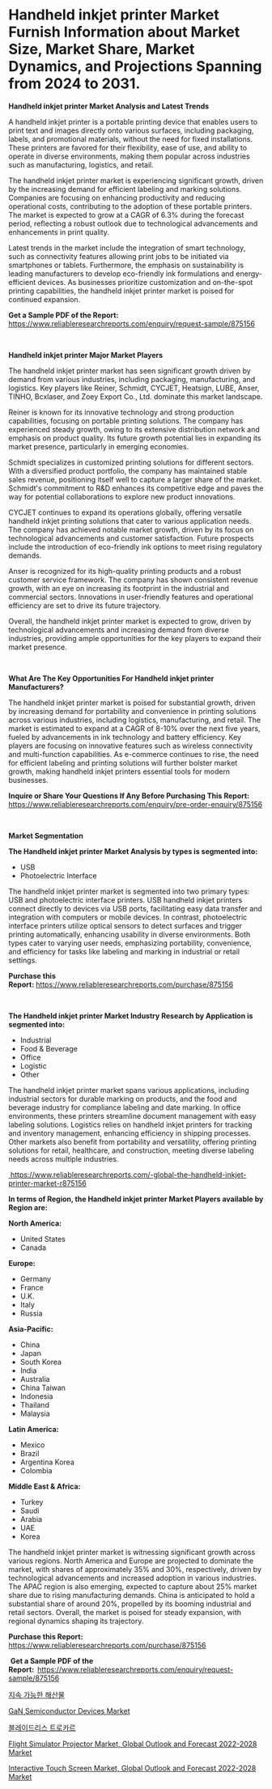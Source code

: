 <p><h1>Handheld inkjet printer Market Furnish Information about Market Size, Market Share, Market Dynamics, and Projections Spanning from 2024 to 2031.</h1></p><p><strong>Handheld inkjet printer Market Analysis and Latest Trends</strong></p>
<p><p>A handheld inkjet printer is a portable printing device that enables users to print text and images directly onto various surfaces, including packaging, labels, and promotional materials, without the need for fixed installations. These printers are favored for their flexibility, ease of use, and ability to operate in diverse environments, making them popular across industries such as manufacturing, logistics, and retail.</p><p>The handheld inkjet printer market is experiencing significant growth, driven by the increasing demand for efficient labeling and marking solutions. Companies are focusing on enhancing productivity and reducing operational costs, contributing to the adoption of these portable printers. The market is expected to grow at a CAGR of 6.3% during the forecast period, reflecting a robust outlook due to technological advancements and enhancements in print quality.</p><p>Latest trends in the market include the integration of smart technology, such as connectivity features allowing print jobs to be initiated via smartphones or tablets. Furthermore, the emphasis on sustainability is leading manufacturers to develop eco-friendly ink formulations and energy-efficient devices. As businesses prioritize customization and on-the-spot printing capabilities, the handheld inkjet printer market is poised for continued expansion.</p></p>
<p><strong>Get a Sample PDF of the Report:&nbsp;</strong> <a href="https://www.reliableresearchreports.com/enquiry/request-sample/875156">https://www.reliableresearchreports.com/enquiry/request-sample/875156</a></p>
<p>&nbsp;</p>
<p><strong>Handheld inkjet printer Major Market Players</strong></p>
<p><p>The handheld inkjet printer market has seen significant growth driven by demand from various industries, including packaging, manufacturing, and logistics. Key players like Reiner, Schmidt, CYCJET, Heatsign, LUBE, Anser, TINHO, Bcxlaser, and Zoey Export Co., Ltd. dominate this market landscape.</p><p>Reiner is known for its innovative technology and strong production capabilities, focusing on portable printing solutions. The company has experienced steady growth, owing to its extensive distribution network and emphasis on product quality. Its future growth potential lies in expanding its market presence, particularly in emerging economies.</p><p>Schmidt specializes in customized printing solutions for different sectors. With a diversified product portfolio, the company has maintained stable sales revenue, positioning itself well to capture a larger share of the market. Schmidt's commitment to R&D enhances its competitive edge and paves the way for potential collaborations to explore new product innovations.</p><p>CYCJET continues to expand its operations globally, offering versatile handheld inkjet printing solutions that cater to various application needs. The company has achieved notable market growth, driven by its focus on technological advancements and customer satisfaction. Future prospects include the introduction of eco-friendly ink options to meet rising regulatory demands.</p><p>Anser is recognized for its high-quality printing products and a robust customer service framework. The company has shown consistent revenue growth, with an eye on increasing its footprint in the industrial and commercial sectors. Innovations in user-friendly features and operational efficiency are set to drive its future trajectory.</p><p>Overall, the handheld inkjet printer market is expected to grow, driven by technological advancements and increasing demand from diverse industries, providing ample opportunities for the key players to expand their market presence.</p></p>
<p>&nbsp;</p>
<p><strong>What Are The Key Opportunities For Handheld inkjet printer Manufacturers?</strong></p>
<p><p>The handheld inkjet printer market is poised for substantial growth, driven by increasing demand for portability and convenience in printing solutions across various industries, including logistics, manufacturing, and retail. The market is estimated to expand at a CAGR of 8-10% over the next five years, fueled by advancements in ink technology and battery efficiency. Key players are focusing on innovative features such as wireless connectivity and multi-function capabilities. As e-commerce continues to rise, the need for efficient labeling and printing solutions will further bolster market growth, making handheld inkjet printers essential tools for modern businesses.</p></p>
<p><strong>Inquire or Share Your Questions If Any Before Purchasing This Report:</strong> <a href="https://www.reliableresearchreports.com/enquiry/pre-order-enquiry/875156">https://www.reliableresearchreports.com/enquiry/pre-order-enquiry/875156</a></p>
<p>&nbsp;</p>
<p><strong>Market Segmentation</strong></p>
<p><strong>The Handheld inkjet printer Market Analysis by types is segmented into:</strong></p>
<p><ul><li>USB</li><li>Photoelectric Interface</li></ul></p>
<p><p>The handheld inkjet printer market is segmented into two primary types: USB and photoelectric interface printers. USB handheld inkjet printers connect directly to devices via USB ports, facilitating easy data transfer and integration with computers or mobile devices. In contrast, photoelectric interface printers utilize optical sensors to detect surfaces and trigger printing automatically, enhancing usability in diverse environments. Both types cater to varying user needs, emphasizing portability, convenience, and efficiency for tasks like labeling and marking in industrial or retail settings.</p></p>
<p><strong>Purchase this Report:&nbsp;</strong><a href="https://www.reliableresearchreports.com/purchase/875156">https://www.reliableresearchreports.com/purchase/875156</a></p>
<p>&nbsp;</p>
<p><strong>The Handheld inkjet printer Market Industry Research by Application is segmented into:</strong></p>
<p><ul><li>Industrial</li><li>Food & Beverage</li><li>Office</li><li>Logistic</li><li>Other</li></ul></p>
<p><p>The handheld inkjet printer market spans various applications, including industrial sectors for durable marking on products, and the food and beverage industry for compliance labeling and date marking. In office environments, these printers streamline document management with easy labeling solutions. Logistics relies on handheld inkjet printers for tracking and inventory management, enhancing efficiency in shipping processes. Other markets also benefit from portability and versatility, offering printing solutions for retail, healthcare, and construction, meeting diverse labeling needs across multiple industries.</p></p>
<p><a href="https://www.reliableresearchreports.com/-global-the-handheld-inkjet-printer-market-r875156">&nbsp;https://www.reliableresearchreports.com/-global-the-handheld-inkjet-printer-market-r875156</a></p>
<p><strong>In terms of Region, the Handheld inkjet printer Market Players available by Region are:</strong></p>
<p>
    <p> <strong> North America: </strong>
        <ul>
            <li>United States</li>
            <li>Canada</li>
        </ul>
        </p> 
    <p> <strong> Europe: </strong>
        <ul>
            <li>Germany</li>
            <li>France</li>
            <li>U.K.</li>
            <li>Italy</li>
            <li>Russia</li>
        </ul>
        </p> 
    <p> <strong> Asia-Pacific: </strong>
        <ul>
            <li>China</li>
            <li>Japan</li>
            <li>South Korea</li>
            <li>India</li>
            <li>Australia</li>
            <li>China Taiwan</li>
            <li>Indonesia</li>
            <li>Thailand</li>
            <li>Malaysia</li>
        </ul>
        </p> 
    <p> <strong> Latin America: </strong>
        <ul>
            <li>Mexico</li>
            <li>Brazil</li>
            <li>Argentina Korea</li>
            <li>Colombia</li>
        </ul>
        </p> 
    <p> <strong> Middle East & Africa: </strong>
        <ul>
            <li>Turkey</li>
            <li>Saudi</li>
            <li>Arabia</li>
            <li>UAE</li>
            <li>Korea</li>
        </ul>
    </p>
    </p>
<p><p>The handheld inkjet printer market is witnessing significant growth across various regions. North America and Europe are projected to dominate the market, with shares of approximately 35% and 30%, respectively, driven by technological advancements and increased adoption in various industries. The APAC region is also emerging, expected to capture about 25% market share due to rising manufacturing demands. China is anticipated to hold a substantial share of around 20%, propelled by its booming industrial and retail sectors. Overall, the market is poised for steady expansion, with regional dynamics shaping its trajectory.</p></p>
<p><strong>Purchase this Report: </strong><a href="https://www.reliableresearchreports.com/purchase/875156">https://www.reliableresearchreports.com/purchase/875156</a></p>
<p>&nbsp;<strong>Get a Sample PDF of the Report:&nbsp;&nbsp;</strong><a href="https://www.reliableresearchreports.com/enquiry/request-sample/875156">https://www.reliableresearchreports.com/enquiry/request-sample/875156</a></p>
<p><strong></strong></p>
<p><p><a href="https://medium.com/@mujgankortalih/%EC%A7%80%EC%86%8D-%EA%B0%80%EB%8A%A5%ED%95%9C-%ED%95%B4%EC%82%B0%EB%AC%BC-%EC%8B%9C%EC%9E%A5-%ED%95%84%EC%88%98-%EC%9A%94%EC%86%8C-2024%EB%85%84%EB%B6%80%ED%84%B0-2031%EB%85%84%EA%B9%8C%EC%A7%80-%EC%98%88%EC%B8%A1%EB%90%9C-%EC%A3%BC%EC%9A%94-%EC%8B%9C%EC%9E%A5-%EC%B0%B8%EC%97%AC%EC%9E%90-%EC%88%98%EC%9A%94-%EB%8F%99%EC%9D%B8-%EB%B0%8F-roi-%EC%9E%A0%EC%9E%AC%EB%A0%A5-e988c476e540">지속 가능한 해산물</a></p><p><a href="https://issuu.com/reportprime-2/docs/gan-semiconductor-devices-market-si_909e3d8157152f">GaN Semiconductor Devices Market</a></p><p><a href="https://medium.com/@kelvinfeenrey98677/%EB%B8%94%EB%A0%88%EC%9D%B4%EB%93%9C%EB%A6%AC%EC%8A%A4-%ED%8A%B8%EB%A1%9C%EC%B9%B4-%EC%8B%9C%EC%9E%A5-%EA%B8%80%EB%A1%9C%EB%B2%8C-%EB%B0%8F-%EC%A7%80%EC%97%AD-%EB%B6%84%EC%84%9D-2024-2031-d53619be26fd">블레이드리스 트로카르</a></p><p><a href="https://medium.com/@richard.james09789/global-flight-simulator-projector-market-global-outlook-and-forecast-2022-2028-market-size-and-3c35a3c8f82c">Flight Simulator Projector Market, Global Outlook and Forecast 2022-2028 Market</a></p><p><a href="https://medium.com/@elzaziemann1943/interactive-touch-screen-market-global-outlook-and-forecast-2022-2028-market-share-market-935cd8e6fd19">Interactive Touch Screen Market, Global Outlook and Forecast 2022-2028 Market</a></p></p>
